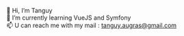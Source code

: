 👋 Hi, I’m Tanguy <br>
🌱 I’m currently learning VueJS and Symfony <br>
📫 U can reach me with my mail : tanguy.augras@gmail.com
